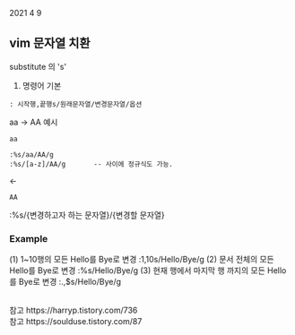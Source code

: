2021 4 9


## vim 문자열 치환

substitute 의 's'
1. 명령어 기본
```
: 시작행,끝행s/원래문자열/변경문자열/옵션 
```


aa -> AA 예시
```vi
aa

:%s/aa/AA/g
:%s/[a-z]/AA/g       -- 사이에 정규식도 가능.
```
<-
```vi
AA
```

:%s/{변경하고자 하는 문자열}/{변경할 문자열}</br>


### Example
(1) 1~10행의 모든 Hello를 Bye로 변경
:1,10s/Hello/Bye/g
(2) 문서 전체의 모든 Hello를 Bye로 변경
:%s/Hello/Bye/g
(3) 현재 행에서 마지막 행 까지의 모든 Hello를 Bye로 변경
:.,$s/Hello/Bye/g

</br>
참고 https://harryp.tistory.com/736</br>
참고 https://soulduse.tistory.com/87
